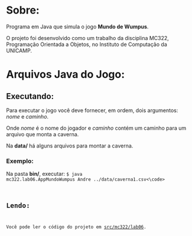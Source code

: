 # Sobre:
Programa em Java que simula o jogo **Mundo de Wumpus**.  
  
O projeto foi desenvolvido como um trabalho da disciplina MC322, Programação Orientada a Objetos, no Instituto de Computação da UNICAMP.

# Arquivos Java do Jogo: 
## Executando:
Para executar o jogo você deve fornecer, em ordem, dois argumentos: *nome* e *caminho*.  

Onde *nome* é o nome do jogador e *caminho* contém um caminho para um arquivo que monta a caverna.  

Na **data/** há alguns arquivos para montar a caverna.
### Exemplo:
Na pasta **bin/**, executar:
<code>$ java mc322.lab06.AppMundoWumpus Andre ../data/caverna1.csv<\code>
## Lendo:
Você pode ler o código do projeto em [src/mc322/lab06](./src/mc322/lab06).

